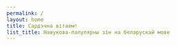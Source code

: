 ```yaml
---
permalink: /
layout: home
title: Сардэчна вітаем!
list_title: Навукова-папулярны зін на беларускай мове
---
```


<!-- {% include button_block.html button_name="Да формы галасавання Бізон Гіґс 2024" button_class="btn-default btn-md-block" url="https://next.falanster.info/index.php/apps/forms/s/rL7Z2t6qZ9WHCnsEdBE87G2A" %} -->
